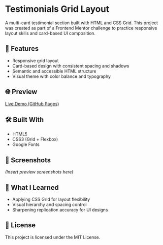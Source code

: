 # Testimonials Grid Layout

A multi-card testimonial section built with HTML and CSS Grid. This project was created as part of a Frontend Mentor challenge to practice responsive layout skills and card-based UI composition.

## 🔧 Features

- Responsive grid layout
- Card-based design with consistent spacing and shadows
- Semantic and accessible HTML structure
- Visual theme with color balance and typography

## 🌐 Preview

[Live Demo (GitHub Pages)](https://Vanta-zjm.github.io/testimonials-grid-layout/)

## 🛠️ Built With

- HTML5
- CSS3 (Grid + Flexbox)
- Google Fonts

## 📸 Screenshots

*(Insert preview screenshots here)*

## 🎯 What I Learned

- Applying CSS Grid for layout flexibility
- Visual hierarchy and spacing control
- Sharpening replication accuracy for UI designs

## 📄 License

This project is licensed under the MIT License.
